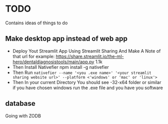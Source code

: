 # TODO

Contains ideas of things to do

## Make desktop app instead of web app

-   Deploy Yout Streamlit App Using Streamlit Sharing And Make A Note of that url for example: https://share.streamlit.io/the-ml-hero/dentaldiagnosistools/main/app.py 1.1k
-   Then Install Nativefier npm install -g nativefier
-   Then Run `nativefier --name '<you .exe name>' '<your streamlit sharing website url>' --platform <'windows' or 'mac' or 'linux'>`
-   Then In your current Directory You should see <AppName>-32-x64 folder or similar if you have chosen windows run the .exe file and you have you software

## database

Going with ZODB
